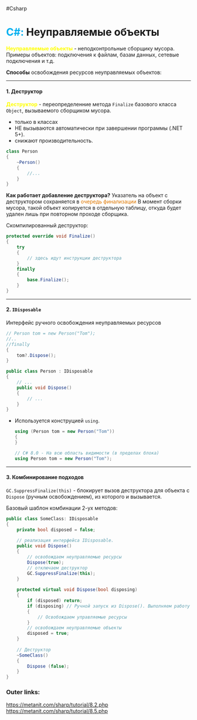 #Csharp 
# <font color="#00b0f0">C#:</font> Неуправляемые объекты

**<font color="#ffff00">Неуправляемые объекты</font>** - неподконтрольные сборщику мусора.
Примеры объектов: подключения к файлам, базам данных, сетевые подключения и т.д.

**Способы** освобождения ресурсов неуправляемых объектов:

---
#### 1. Деструктор
**<font color="#ffff00">Деструктор</font>** - переопределенние метода `Finalize` базового класса `Object`, вызываемого сборщиком мусора.
- только в классах
- НЕ вызываются автоматически при завершении программы (.NET 5+).
- снижают производительность.

```csharp
class Person
{
    ~Person()
    {
        //...
    }
}
```

**Как работает добавление деструктора?**
Указатель на объект с деструктором сохраняется в <font color="#de7802">очередь финализации</font>
В момент сборки мусора, такой объект копируется в отдельную таблицу, откуда будет удален лишь при повторном проходе сборщика.

Скомпилированный деструктор:
```csharp
protected override void Finalize()
{
    try
    {
        // здесь идут инструкции деструктора
    }
    finally
    {
        base.Finalize();
    }
}
```

---
#### 2. **`IDisposable`**
Интерфейс ручного освобождения неуправляемых ресурсов
```csharp
// Person tom = new Person("Tom");
//..
//finally
{
	tom?.Dispose();
}

public class Person : IDisposable
{
	// ...
    public void Dispose()
    {
        // ...
    }
}
```

- Используется конструцией `using`.
	```csharp
	using (Person tom = new Person("Tom"))
	{
	}
	```
	```csharp
	// C# 8.0 - На всю область видимости (в пределах блока)
	using Person tom = new Person("Tom");
	```

---

#### 3. Комбинирование подходов
`GC.SuppressFinalize(this)` - блокирует вызов деструктора для объекта с `Dispose` (ручным освобождением), из которого и вызывается.

Базовый шаблон комбинации 2-ух методов:
```csharp
public class SomeClass: IDisposable
{
    private bool disposed = false;
 
    // реализация интерфейса IDisposable.
    public void Dispose()
    {
        // освобождаем неуправляемые ресурсы
        Dispose(true);
        // отключаем деструктор
        GC.SuppressFinalize(this);
    }
 
    protected virtual void Dispose(bool disposing)
    {
        if (disposed) return;
        if (disposing) // Ручной запуск из Dispose(). Выполняем работу сборщика
        {
            // Освобождаем управляемые ресурсы
        }
        // освобождаем неуправляемые объекты
        disposed = true;
    }
 
    // Деструктор
    ~SomeClass()
    {
        Dispose (false);
    }
}
```

### Outer links:
https://metanit.com/sharp/tutorial/8.2.php
https://metanit.com/sharp/tutorial/8.5.php